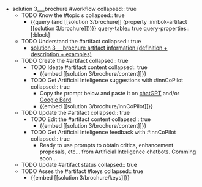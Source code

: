 
- solution 3___brochure #workflow
   collapsed:: true
  - TODO Know the #topic s
    collapsed:: true
    - {{query (and [[solution 3/brochure]] (property :innbok-artifact [[solution 3/brochure]]))}}
      query-table:: true
      query-properties:: [:block]
  - TODO Understand the #artifact
    collapsed:: true
    - [solution 3___brochure artifact information (definition + description + examples)](https://go.innbok.com/#/page/innBoK%2Fsolution-%28id%29%2Fbrochure%2Finfo)
  - TODO Create the #artifact
     collapsed:: true
    - TODO Ideate #artifact content
      collapsed:: true
      - {{embed [[solution 3/brochure/content]]}}
    - TODO Get Artificial Inteligence suggestions with #innCoPilot
      collapsed:: true
      - Copy the prompt below and paste it on [chatGPT](https://chat.openai.com) and/or [Google Bard](https://bard.google.com/chat)
      - {{embed [[solution 3/brochure/innCoPilot]]}}
  - TODO Update the #artifact
    collapsed:: true
    - TODO Edit the #artifact content
     collapsed:: true
      - {{embed [[solution 3/brochure/content]]}}
    - TODO Get Artificial Inteligence feedback with #innCoPilot
      collapsed:: true
      - Ready to use prompts to obtain critics, enhancement proposals, etc... from Artificial Inteligence chatbots. Comming soon...
  - TODO Update #artifact status
    collapsed:: true
  - TODO Asses the #artifact #keys
    collapsed:: true
    - {{embed [[solution 3/brochure/keys]]}}




